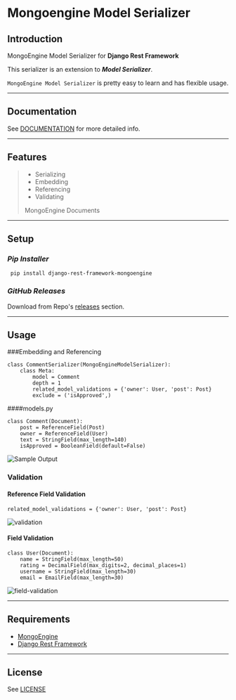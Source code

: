 Mongoengine Model Serializer
======================

<i class="icon-info-circled"></i> Introduction
-----------------

MongoEngine Model Serializer for **Django Rest Framework**
 
This serializer is an extension to ***Model Serializer***.

`MongoEngine Model Serializer` is pretty easy to learn and has flexible usage.

-----------------
Documentation
-----------------
See [DOCUMENTATION][1] for more detailed info.

-----------------
<i class="icon-th-list"></i> Features
-----------------

>  - Serializing
>  - Embedding
>  - Referencing
>  - Validating
>
> MongoEngine Documents

-----------------

<i class="icon-download"></i> Setup
---------
### <i class="icon-download-cloud">Pip Installer</i> 
``` pip install django-rest-framework-mongoengine```
### <i class="icon-folder-open">GitHub Releases</i> 
Download from Repo's [releases][2] section.

-----------------
<i class="icon-wrench"></i>Usage
---------
###Embedding and Referencing
``` 
class CommentSerializer(MongoEngineModelSerializer):
    class Meta:
        model = Comment
        depth = 1
        related_model_validations = {'owner': User, 'post': Post}
        exclude = ('isApproved',)
```
####models.py
``` 
class Comment(Document):
    post = ReferenceField(Post)
    owner = ReferenceField(User)
    text = StringField(max_length=140)
    isApproved = BooleanField(default=False)
```
![Sample Output][3]

### <i class="icon-right-big"></i>Validation

#### <i class="icon-angle-right"></i>Reference Field Validation

```
related_model_validations = {'owner': User, 'post': Post}
```

![validation][4]


#### <i class="icon-angle-right"></i> Field Validation

```
class User(Document):
    name = StringField(max_length=50)
    rating = DecimalField(max_digits=2, decimal_places=1)
    username = StringField(max_length=30)
    email = EmailField(max_length=30)
```

![field-validation][5]

-----------------
<i class="icon-attach"></i>Requirements
-----------------
 
 - [MongoEngine][6]
 - [Django Rest Framework][7]
 
-----------------
<i class="icon-doc-text"></i>License
-----------------
See [LICENSE][8]


  [1]: https://pythonhosted.org/django-rest-framework-mongoengine/
  [2]: https://github.com/umutbozkurt/django-rest-framework-mongoengine/releases
  [3]: https://lh4.googleusercontent.com/-Gf_do_QmMHo/U1zTSghmCZI/AAAAAAAAACs/QA5tELHm66I/w511-h382-no/Screen+Shot+2014-04-27+at+12.47.13.png
  [4]: https://lh6.googleusercontent.com/--DFC8tBE1JA/U1zXZJlQ16I/AAAAAAAAADA/uAglm0TdXOk/w464-h103-no/Screen+Shot+2014-04-27+at+13.09.13.png
  [5]: https://lh3.googleusercontent.com/-c9RhYm3RD9s/U1ziBxGx0TI/AAAAAAAAADc/dyRRrIUiAmc/w486-h162-no/Screen+Shot+2014-04-27+at+13.54.34.png
  [6]: http://mongoengine.org/
  [7]: http://www.django-rest-framework.org/
  [8]: https://github.com/umutbozkurt/django-rest-framework-mongoengine/blob/master/LICENSE
